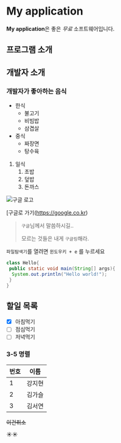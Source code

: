 # My application
**My application**은 좋은 *무료* 소프트웨어입니다.
## 프로그램 소개

## 개발자 소개

### 개발자가 좋아하는 음식
* 한식
  * 불고기
  * 비빔밥
  * 삼겹살
* 중식
  * 짜장면
  * 탕수육
1. 일식
   1. 초밥
   1. 덮밥
   1. 돈까스
 
 
 
![구글 로고](https://www.google.com/images/branding/googlelogo/1x/googlelogo_color_272x92dp.png)
  
[구글로 가기(https://google.co.kr)

> `구글`님께서 말씀하시길..
>
> 모르는 것들은 내게 `구글링`해라.

`파일탐색기`를 열려면 `윈도우키 + e` 를 누르세요

```java
class Hello{
 public static void main(String[] args){
  System.out.println("Hello world!");
 }
}
```

## 할일 목록
- [x] 아침먹기
- [ ] 점심먹기
- [ ] 저녁먹기

### 3-5 명렬
번호 | 이름
---- | ---
   1 | 강지현
   2 | 김가슬
   3 | 김서연
   
 ~~이건취소~~
 
 :sunny::sunny:
